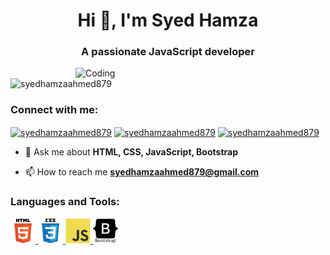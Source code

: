 <h1 align="center">Hi 👋, I'm Syed Hamza</h1>
<h3 align="center">A passionate JavaScript developer</h3>
<img align="right" alt="Coding" width="400" src="https://cdn.dribbble.com/users/1162077/screenshots/3848914/programmer.gif">

<p align="left"> <img src="https://komarev.com/ghpvc/?username=syedhamzaahmed879&label=Profile%20views&color=0e75b6&style=flat" alt="syedhamzaahmed879" /> </p>

<h3 align="left">Connect with me:</h3>
<p align="left">
<a href="https://www.facebook.com/profile.php?id=100075476336665&mibextid=eBUYbo" target="blank"><img align="center" src="https://raw.githubusercontent.com/rahuldkjain/github-profile-readme-generator/master/src/images/icons/Social/facebook.svg" alt="syedhamzaahmed879" height="30" width="40" /></a>
<a href="https://instagram.com/syedhamzaahmed879?igshid=MzMyNGUyNmU2YQ==" target="blank"><img align="center" src="https://raw.githubusercontent.com/rahuldkjain/github-profile-readme-generator/master/src/images/icons/Social/instagram.svg" alt="syedhamzaahmed879" height="30" width="40" /></a>
<a href="https://www.linkedin.com/in/syed-hamza-ahmed-8b13b4255" target="blank"><img align="center" src="https://raw.githubusercontent.com/rahuldkjain/github-profile-readme-generator/master/src/images/icons/Social/linked-in-alt.svg" alt="syedhamzaahmed879" height="30" width="40" /></a>
</p>

- 💬 Ask me about **HTML, CSS, JavaScript, Bootstrap**

- 📫 How to reach me **syedhamzaahmed879@gmail.com**

<h3 align="left">Languages and Tools:</h3>
<p align="left">
  <a href="https://developer.mozilla.org/en-US/docs/Web/HTML" target="_blank" rel="noreferrer">
    <img src="https://raw.githubusercontent.com/devicons/devicon/master/icons/html5/html5-original-wordmark.svg" alt="html5" width="40" height="40"/>
  </a>
  <a href="https://www.w3schools.com/css/" target="_blank" rel="noreferrer">
    <img src="https://raw.githubusercontent.com/devicons/devicon/master/icons/css3/css3-original-wordmark.svg" alt="css3" width="40" height="40"/>
  </a>
  <a href="https://developer.mozilla.org/en-US/docs/Web/JavaScript" target="_blank" rel="noreferrer">
    <img src="https://raw.githubusercontent.com/devicons/devicon/master/icons/javascript/javascript-original.svg" alt="javascript" width="40" height="40"/>
  </a>
  <a href="https://getbootstrap.com" target="_blank" rel="noreferrer">
    <img src="https://raw.githubusercontent.com/devicons/devicon/master/icons/bootstrap/bootstrap-plain-wordmark.svg" alt="bootstrap" width="40" height="40"/>
  </a>
</p>

